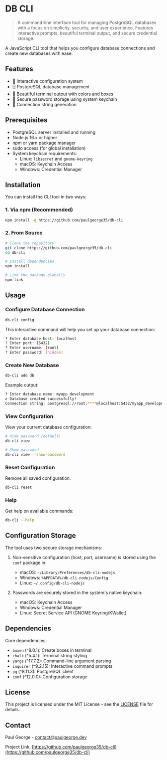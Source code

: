 # DB CLI

> A command-line interface tool for managing PostgreSQL databases with a focus on simplicity, security, and user experience.
> Features interactive prompts, beautiful terminal output, and secure credential storage.

A JavaScript CLI tool that helps you configure database connections and create new databases with ease.

## Features

- 🔧 Interactive configuration system
- 🗄️ PostgreSQL database management
- 🎨 Beautiful terminal output with colors and boxes
- 🔐 Secure password storage using system keychain
- 💾 Connection string generation

## Prerequisites

- PostgreSQL server installed and running
- Node.js 16.x or higher
- npm or yarn package manager
- sudo access (for global installation)
- System keychain requirements:
  - Linux: `libsecret` and `gnome-keyring`
  - macOS: Keychain Access
  - Windows: Credential Manager

## Installation

You can install the CLI tool in two ways:

### 1. Via npm (Recommended)

```bash
npm install -g https://github.com/paulgeorge35/db-cli
```

### 2. From Source

```bash
# Clone the repository
git clone https://github.com/paulgeorge35/db-cli
cd db-cli

# Install dependencies
npm install

# Link the package globally
npm link
```

## Usage

### Configure Database Connection

```bash
db-cli config
```

This interactive command will help you set up your database connection:

```bash
? Enter database host: localhost
? Enter port: (5432)
? Enter username: (root)
? Enter password: [hidden]
```

### Create New Database

```bash
db-cli add db
```

Example output:
```bash
? Enter database name: myapp_development
✔ Database created successfully!
Connection string: postgresql://root:****@localhost:5432/myapp_development
```

### View Configuration

View your current database configuration:

```bash
# Hide password (default)
db-cli view

# Show password
db-cli view --show-password
```

### Reset Configuration

Remove all saved configuration:

```bash
db-cli reset
```

### Help

Get help on available commands:

```bash
db-cli --help
```

## Configuration Storage

The tool uses two secure storage mechanisms:

1. Non-sensitive configuration (host, port, username) is stored using the `conf` package in:
   - macOS: `~/Library/Preferences/db-cli-nodejs`
   - Windows: `%APPDATA%/db-cli-nodejs/Config`
   - Linux: `~/.config/db-cli-nodejs`

2. Passwords are securely stored in the system's native keychain:
   - macOS: Keychain Access
   - Windows: Credential Manager
   - Linux: Secret Service API (GNOME Keyring/KWallet)

## Dependencies

Core dependencies:
- `boxen` (^8.0.1): Create boxes in terminal
- `chalk` (^5.4.1): Terminal string styling
- `yargs` (^17.7.2): Command-line argument parsing
- `inquirer` (^9.2.15): Interactive command prompts
- `pg` (^8.11.3): PostgreSQL client
- `conf` (^12.0.0): Configuration storage


## License

This project is licensed under the MIT License - see the [LICENSE](LICENSE) file for details.

## Contact

Paul George - contact@paulgeorge.dev

Project Link: [https://github.com/paulgeorge35/db-cli](https://github.com/paulgeorge35/db-cli)
